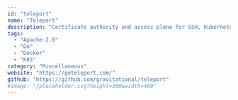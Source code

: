 ```yaml
---
id: "teleport"
name: "Teleport"
description: "Certificate authority and access plane for SSH, Kubernetes, web applications, and databases."
tags:
  - "Apache-2.0"
  - "Go"
  - "Docker"
  - "K8S"
category: "Miscellaneous"
website: "https://goteleport.com/"
github: "https://github.com/gravitational/teleport"
#image: "/placeholder.svg?height=300&width=400"
---
```


